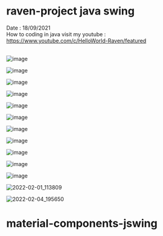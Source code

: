 # raven-project java swing
Date : 18/09/2021<br/>
How to coding in java
visit my youtube : https://www.youtube.com/c/HelloWorld-Raven/featured
<br/><br/>

![image](https://user-images.githubusercontent.com/58245926/147579323-d87642cd-2471-44c0-8c5a-0c3e8f2b3431.png)

![image](https://user-images.githubusercontent.com/58245926/147579434-d16ed10d-2e62-4343-9089-621db7dee03f.png)

![image](https://user-images.githubusercontent.com/58245926/147579486-e7d05649-50f7-4c44-b07c-51afaea12793.png)

![image](https://user-images.githubusercontent.com/58245926/147579530-4c978da3-f410-4aa7-8b5a-b00dda41aa31.png)

![image](https://user-images.githubusercontent.com/58245926/147579552-3ae725dc-0bc6-472f-a50e-69dff11b5ca1.png)

![image](https://user-images.githubusercontent.com/58245926/147579574-74d7aabf-d426-4c5f-b20e-fa84ee086799.png)

![image](https://user-images.githubusercontent.com/58245926/147579613-6210dfb7-6025-4160-9b6b-b67ca7646bc1.png)

![image](https://user-images.githubusercontent.com/58245926/147579640-84d9601b-ba16-4062-9266-5d0be0c9feaa.png)

![image](https://user-images.githubusercontent.com/58245926/147579675-83eedb91-92d0-4905-b9fa-9789f5dc0505.png)

![image](https://user-images.githubusercontent.com/58245926/147579721-a72a73db-5146-4b41-bc0b-0571f9722bfb.png)

![image](https://user-images.githubusercontent.com/58245926/147579772-eafdd9b0-e689-470c-b9bf-f95273c4504f.png)

![2022-02-01_113809](https://user-images.githubusercontent.com/58245926/152536798-64b4ae89-d94b-40fc-9c18-27825ae0e2d6.png)

![2022-02-04_195650](https://user-images.githubusercontent.com/58245926/152536805-9c089efe-afed-4fef-8809-219dc18d192a.png)
# material-components-jswing
